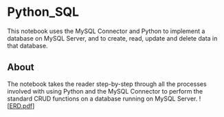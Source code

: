 # Python_SQL
This notebook uses the MySQL Connector and Python to implement a database on MySQL Server, and to create, read, update and delete data in that database.
## About
The notebook takes the reader step-by-step through all the processes involved with using Python and the MySQL Connector to perform the standard CRUD functions on a database running on MySQL Server.
![[ERD.pdf](https://github.com/jessicahoganma/Python_SQL/files/8308421/ERD.pdf)]
